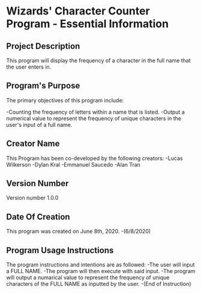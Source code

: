 # Wizards' Character Counter Program - Essential Information

## Project Description
This program will display the frequency of a character in the full name that the user enters in.

## Program's Purpose
The primary objectives of this program include:

-Counting the frequency of letters within a name that is listed.
-Output a numerical value to represent the frequency of unique characters in the user's input of a full name.

## Creator Name
This Program has been co-developed by the following creators:
-Lucas Wilkerson
-Dylan Kral
-Emmanuel Saucedo
-Alan Tran

## Version Number
Version number 1.0.0

## Date Of Creation
This program was created on June 8th, 2020.
-(6/8/2020)

## Program Usage Instructions
The program instructions and intentions are as followed:
-The user will input a FULL NAME.
-The program will then execute with said input.
-The program will output a numarical value to represent the frequency of unique characters of the FULL NAME as inputted by the user.
-(End of Instruction)
